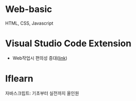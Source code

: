 # Web-basic

HTML, CSS, Javascript



# Visual Studio Code Extension

- Web작업시 편의성 증대([link](./HTML/note/vscode_setting.md))



# Iflearn

자바스크립트: 기초부터 실전까지 올인원



